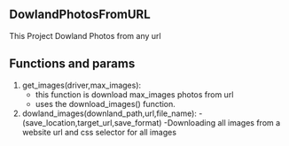 ## DowlandPhotosFromURL
This Project Dowland Photos from any url

## Functions and params
1. get_images(driver,max_images):
   - this function is download max_images photos from url
   - uses the download_images() function.
2. dowland_images(downland_path,url,file_name):
   -(save_location,target_url,save_format)
   -Downloading all images from a website url and css selector for all images
